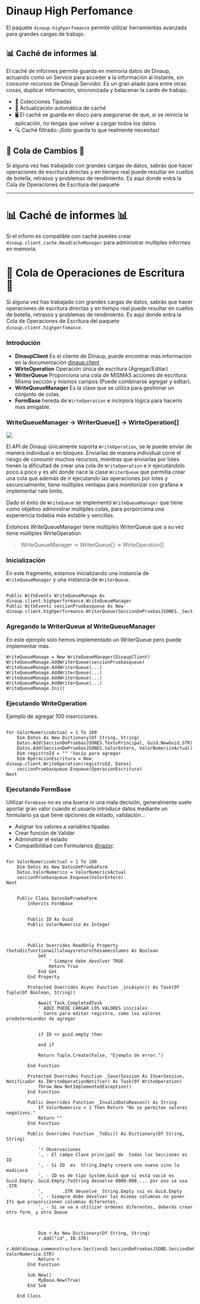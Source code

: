 # Dinaup High Perfomance

El paquete `dinaup.highperfomance` permite utilizar herramientas avanzada para grandes cargas de trabajo.



## 📊 Caché de informes 📊
El caché de informes permite  guarda en memoria datos de Dinaup, actuando como un Service para acceder a la información al instante, sin consumir recursos de Dinaup Servidor. Es un gran aliado para entre otras cosas, duplicar información, sincronizada y balacenar la carde de trabajo.
   - 📌 Colecciones Tipadas
   - 🔄 Actualización automática de caché
   - 🖥 El caché se guarda en disco para asegurarse de que, si se reinicia la aplicación, no tengas que volver a cargar todos los datos.
   - 🔍 Caché filtrado: ¡Solo guarda lo que realmente necesitas!


## 📝 Cola de Cambios 📝
Si alguna vez has trabajado con grandes cargas de datos, sabrás que hacer operaciones de escritura directas y en tiempo real puede resultar en cuellos de botella, retrasos y problemas de rendimiento. Es aquí donde entra la Cola de Operaciones de Escritura del paquete 


----
 

# 📊 Caché de informes 📊
Si el inform es compatible con caché puedes crear `dinaup.client.cache.ReadCacheManager` para administrar multiples informes en memoria.



#  📝 Cola de Operaciones de Escritura  📝
Si alguna vez has trabajado con grandes cargas de datos, sabrás que hacer operaciones de escritura directas y en tiempo real puede resultar en cuellos de botella, retrasos y problemas de rendimiento. Es aquí donde entra la Cola de Operaciones de Escritura del paquete `dinaup.client.highperfomance`.
 

### Introdución 
- **DinaupClient** Es el cliente de Dinaup, puede encontrar más información en la documentación [dinaup.client](dinaup.client.md)
- **WirteOperation** Operación única de escritura (Agregar/Editar)
- **WriterQueue** Proporciona una cola de MISMAS acciones de escritura: Misma sección y mismos campos (Puede combinarse agregar y editar).
- **WriteQueueManager** Es la clase que se utiliza para gestionar un conjunto de colas.
- **FormBase** hereda de `WirteOperation` e incirpora lógica para hacerlo mas amigable.
  
 
### WriteQueueManager -> WriterQueue[] ->  WirteOperation[]
![](files/writediagram.svg)

El API de Dinaup únicamente soporta `WriteOperation`, se le puede envíar de manera individual o en bloques. Enviarlas de manera individual corre el riesgo de consumir muchos recursos, mientras que enviarlas por lotes tienen la dificultad de crear una cola de `WriteOperation` e ir ejecutándolo poco a poco y es ahí donde nace  la clase `WriterQueue` que permitía crear una cola que además de ir ejecutando las operaciones por lotes y secuncialmente, tiene múltiples ventajas para monitorizar con grafana e  implementar rate limits.

Dado el éxito de `WriteQueue` se implementó `WriteQueueManager` que tiene como objetivo administrar múltiples colas, para porporciona una experiencia todabía más estable y sencillas.
 
Entonces  WriteQueueManager tiene múltiples WriterQueue que a su vez tiene múltiples   WirteOperation
> WriteQueueManager -> WriterQueue[] ->  WirteOperation[]
  


### Inicialización 
En este fragmento, estamos inicializando una instancia de `WriteQueueManager` y una instancia de `WriterQueue`.

 ``` vb.net

Public WithEvents WriteQueueManage As dinaup.client.highperformance.WriteQueueManager
Public WithEvents seccionPruebasqueue As New dinaup.client.highperformance.WriterQueue(SeccionDePruebasJSONES._SectionID)

```

### Agregando la WriterQueue al WriteQueueManager 
En este ejemplo solo hemos implementado un  WriterQueue pero puede implementar más.
 ``` vb.net
WriteQueueManage = New WriteQueueManager(DinaupClient)
WriteQueueManage.AddWriterQueue(seccionPruebasqueue)
WriteQueueManage.AddWriterQueue(...)
WriteQueueManage.AddWriterQueue(...)
WriteQueueManage.AddWriterQueue(...)
WriteQueueManage.AddWriterQueue(...)
WriteQueueManage.Ini()
```


### Ejecutando WriteOperation 
Ejemplo de agregar 100 insercciones.

``` vb.net

For ValorNumericoActual = 1 To 100
    Dim Datos As New Dictionary(Of String, String)
    Datos.Add(SeccionDePruebasJSONES.TextoPrincipal, Guid.NewGuid.STR)
    Datos.Add(SeccionDePruebasJSONES.ValorEntero, ValorNumericoActual)
    Dim registroId = "" 'Vacío para agregar
    Dim OperacionEscritura = New dinaup.client.WriteOperation(registroId, Datos)
    seccionPruebasqueue.Enqueue(OperacionEscritura)
Next

```




### Ejecutando FormBase 
Utilizar `Formbase` no es una buena ni una mala decisión, generalmente suele aportar gran valor cuando el usuario introduce datos mediante un formulario ya que tiene opciones de estado, validación... 
 - Asignar los valores a variables tipadas
 - Crear función de Validar
 - Adminsitrar el estado
 - Compatibildiad con Formularios [dinazor](dinazor.md).


``` vb.net

For ValorNumericoActual = 1 To 100
    Dim Datos As New DatosDePruebaForm
    Datos.ValorNumerico = ValorNumericoActual
    seccionPruebasqueue.Enqueue(ValorEntero)
Next

```


``` vb.net

    Public Class DatosDePruebaForm
        Inherits FormBase


        Public ID As Guid
        Public ValorNumerico As Integer



        Public Overrides ReadOnly Property thetodicfunctionwillalwaysreturnthesamecolumns As Boolean
            Get
                ' Siempre debe devolver TRUE
                Return True
            End Get
        End Property

        Protected Overrides Async Function _iniAsync() As Task(Of Tuple(Of Boolean, String))

            Await Task.CompletedTask
            ' AQUI PUEDE CARGAR LOS VALORES iniciales
            ' tanto para editar registro, como los valores predetermiandos de agregar 


            if ID <> guid.empty then

            end if 

            Return Tuple.Create(False, "Ejemplo de error.")

        End Function

        Protected Overrides Function _Save(Session As IUserSession, Notificador As IWriteOperationNotifier) As Task(Of WriteOperation)
            Throw New NotImplementedException()
        End Function

        Public Overrides Function _InvalidDataReason() As String
            If ValorNumerico < 1 Then Return "No se permiten valores negativos."
            Return ""
        End Function

        Public Overrides Function _ToDic() As Dictionary(Of String, String)

            '! Observaciones 
            ', - El campo Clave principal de  todas las Secciones es ID 
            ', - Si ID  es  String.Empty creará uno nuevo sino lo modicará 
            ', - ID es de tipo System.Guid que si está vació es Guid.Empty. Guid.Empty.ToString devuelve 0000-000.... por eso se usa .STR 
            ',       .STR deuvelve  String.Empty ssi es Guid.Empty
            ', - Siempre debe devolver las mismas columnas no poner Ifs que proporicionen columnas diferentes. 
            ', - Si se va a utilizar ordenes diferentes, deberás crear otro form_ y otro Queue 



            Dim r As New Dictionary(Of String, String)
            r.Add("id", ID.STR)
            r.Add(dinaup.commonstructure.SectionsD.SeccionDePruebasJSOND.SeccionDePruebasJSONES.ValorEntero, ValorNumerico.STR)
            Return r
        End Function

        Sub New()
            MyBase.New(True)
        End Sub

    End Class


`````
  
